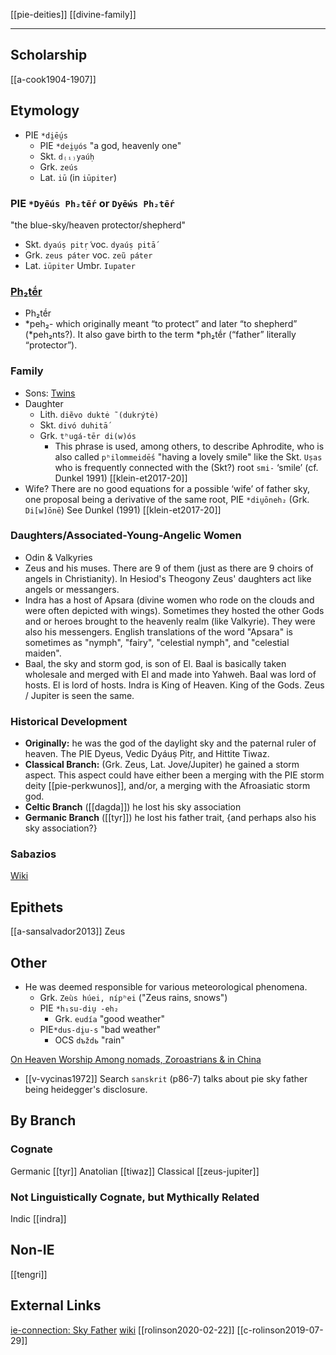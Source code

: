 [[pie-deities]]
[[divine-family]]

---

## Scholarship
[[a-cook1904-1907]]
## Etymology
- PIE `*di̯ḗu̯s`
	- PIE `*dei̯u̯ós` "a god, heavenly one"
	- Skt. `d₍ᵢ₎yaúḥ`
	- Grk. `zeús`
	- Lat. `iū` (in `iūpiter`)
	
### PIE `*Dyḗus Ph₂tḗr` or `Dyḗws Ph₂tḗr`

   "the blue-sky/heaven protector/shepherd"
   
- Skt. `dyaúṣ pitṛ́` voc. `dyaúṣ pitā́`
- Grk. `zeus páter` voc. `zeũ páter`
- Lat. `iūpiter` Umbr. `Iupater`

### [Ph₂tḗr](father)
- Ph₂tḗr
- *peh₂- which originally meant “to protect” and later “to shepherd” (*peh₂nts?). It also gave birth to the term *ph₂tḗr (“father” literally “protector”).


### Family
- Sons: [Twins](pie-divine-twins.md)
- Daughter
	- Lith. `diẽvo duktė ̃ (dukrýtė)`
	- Skt. `divó duhitā́`
	- Grk. `tʰugá-tēr di(w)ós`
		- This phrase is used, among others, to describe Aphrodite, who is also called `pʰilommeidḗs` "having a lovely smile" like the Skt. `Uṣas` who is frequently connected with the (Skt?) root `smi-` ‘smile’ (cf. Dunkel 1991) [[klein-et2017-20]]
- Wife? There are no good equations for a possible ‘wife’ of father sky, one proposal being a derivative of the same root, PIE `*diu̯ōneh₂` (Grk. `Di[w]ōnē`) See Dunkel (1991) [[klein-et2017-20]]

### Daughters/Associated-Young-Angelic Women
- Odin & Valkyries
- Zeus and his muses. There are 9 of them (just as there are 9 choirs of angels in Christianity). In Hesiod's Theogony Zeus' daughters act like angels or messangers.
- Indra has a host of Apsara (divine women who rode on the clouds and were often depicted with wings). Sometimes they hosted the other Gods and or heroes brought to the heavenly realm (like Valkyrie). They were also his messengers. English translations of the word "Apsara" is sometimes as "nymph", "fairy", "celestial nymph", and "celestial maiden".
- Baal, the sky and storm god, is son of El. Baal is basically taken wholesale and merged with El and made into Yahweh. Baal was lord of hosts. El is lord of hosts. Indra is King of Heaven. King of the Gods. Zeus / Jupiter is seen the same.


### Historical Development
- **Originally:** he was the god of the daylight sky and the paternal ruler of heaven. The PIE Dyeus, Vedic Dyáuṣ Pitṛ, and Hittite Tiwaz.
- **Classical Branch:** (Grk. Zeus, Lat. Jove/Jupiter) he gained a storm aspect. This aspect could have either been a merging with the PIE storm deity [[pie-perkwunos]], and/or, a merging with the Afroasiatic storm god.
- **Celtic Branch** ([[dagda]]) he lost his sky association
- **Germanic Branch** ([[tyr]]) he lost his father trait, {and perhaps also his sky association?}


### Sabazios
[Wiki](https://en.wikipedia.org/wiki/Sabazios)



## Epithets
[[a-sansalvador2013]] Zeus



## Other
- He was deemed responsible for various meteorological phenomena.
	- Grk. `Zeùs húei, nípʰei` ("Zeus rains, snows")
	- PIE `*h₁su-diu̯ -eh₂`
		- Grk. `eudía` "good weather"
	- PIE`*dus-di̯u-s` "bad weather"
		- OCS `dъždь` "rain" 


[On Heaven Worship Among nomads, Zoroastrians & in China](zoroastrianism-and-china.md)



- [[v-vycinas1972]] Search `sanskrit` (p86-7) talks about pie sky father being heidegger's disclosure.

## By Branch
### Cognate
Germanic [[tyr]]
Anatolian [[tiwaz]]
Classical [[zeus-jupiter]]
### Not Linguistically Cognate, but Mythically Related
Indic [[indra]]

## Non-IE
[[tengri]]

## External Links
[ie-connection: Sky Father](https://www.indo-european-connection.com/religion/gods/sky-father)
[wiki](https://en.wikipedia.org/wiki/Dyeus)
[[rolinson2020-02-22]]
[[c-rolinson2019-07-29]]